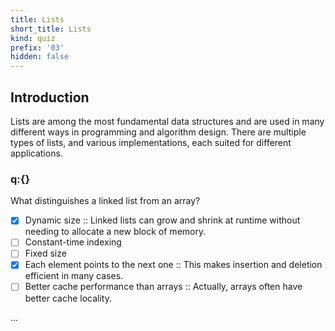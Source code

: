 ```yaml
---
title: Lists
short_title: Lists
kind: quiz
prefix: '03'
hidden: false
---
```


## Introduction

Lists are among the most fundamental data structures and are used in many different ways in programming and algorithm design. There are multiple types of lists, and various implementations, each suited for different applications.

### q:{}

What distinguishes a linked list from an array?

- [X] Dynamic size :: Linked lists can grow and shrink at runtime without needing to allocate a new block of memory.
- [ ] Constant-time indexing
- [ ] Fixed size
- [X] Each element points to the next one :: This makes insertion and deletion efficient in many cases.
- [ ] Better cache performance than arrays :: Actually, arrays often have better cache locality.

...

